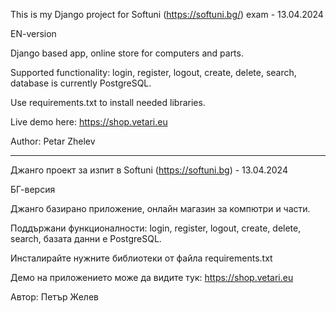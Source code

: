 This is my Django project for Softuni (https://softuni.bg/) exam - 13.04.2024

EN-version

Django based app, online store for computers and parts.

Supported functionality: login, register, logout, create, delete, search, database is currently PostgreSQL. 

Use requirements.txt to install needed libraries.

Live demo here: https://shop.vetari.eu

Author: Petar Zhelev

---

Джанго проект за изпит в Softuni (https://softuni.bg) - 13.04.2024

БГ-версия

Джанго базирано приложение, онлайн магазин за компютри и части.

Поддържани функционалности: login, register, logout, create, delete, search, базата данни е PostgreSQL.

Инсталирайте нужните библиотеки от файла requirements.txt

Демо на приложението може да видите тук: https://shop.vetari.eu

Автор: Петър Желев
